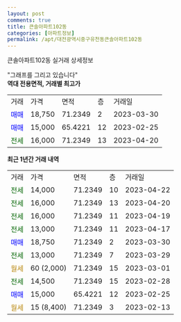 ```yaml
---
layout: post
comments: true
title: 큰솔아파트102동
categories: [아파트정보]
permalink: /apt/대전광역시중구유천동큰솔아파트102동
---
```


큰솔아파트102동 실거래 상세정보

<script type="text/javascript">
  google.charts.load('current', {'packages':['line', 'corechart']});
  google.charts.setOnLoadCallback(drawChart);

  function drawChart() {
    var data = new google.visualization.DataTable();
    data.addColumn('date', '거래일');
    data.addColumn('number', "매매");
    data.addColumn('number', "전세");
    data.addColumn('number', "전매");

    data.addRows([[new Date(Date.parse("2023-04-22")), null, 14000, null], [new Date(Date.parse("2023-04-20")), null, 16000, null], [new Date(Date.parse("2023-04-19")), null, 16000, null], [new Date(Date.parse("2023-04-17")), null, 13000, null], [new Date(Date.parse("2023-03-30")), 18750, null, null], [new Date(Date.parse("2023-03-29")), null, 13000, null], [new Date(Date.parse("2023-03-01")), null, null, null], [new Date(Date.parse("2023-02-28")), null, 14500, null], [new Date(Date.parse("2023-02-25")), 15000, null, null], [new Date(Date.parse("2023-02-13")), null, null, null]]);

    var options = {
      hAxis: {
        format: 'yyyy/MM/dd'
      },    
      lineWidth: 0,
      pointsVisible: true,    
      title: '최근 1년간 유형별 실거래가 분포',
      legend: { position: 'bottom' }
    };

    var formatter = new google.visualization.NumberFormat({pattern:'###,###'} );
    formatter.format(data, 1);
    formatter.format(data, 2);
    
    setTimeout(function() {
        var chart = new google.visualization.LineChart(document.getElementById('columnchart_material'));
        chart.draw(data, (options));
        document.getElementById('loading').style.display = 'none';
    }, 200);
  }
</script>


<div id="loading" style="z-index:20; display: block; margin-left: 0px">"그래프를 그리고 있습니다"</div>
<div id="columnchart_material" style="width: 95%; margin-left: 0px; display: block"></div>
<!-- contents start -->
<b>역대 전용면적, 거래별 최고가</b>
<table class="sortable">
    <tr>
      <td>거래</td>
      <td>가격</td>
      <td>면적</td>
      <td>층</td>
      <td>거래일</td>
    </tr>
        <tr>
          <td><a style="color: blue">매매</a></td>
          <td>18,750</td>
          <td>71.2349</td>
          <td>2</td>
          <td>2023-03-30</td>
        </tr>            <tr>
          <td><a style="color: blue">매매</a></td>
          <td>15,000</td>
          <td>65.4221</td>
          <td>12</td>
          <td>2023-02-25</td>
        </tr>        
        <tr>
              <td><a style="color: darkgreen">전세</a></td>
              <td>16,000</td>
              <td>71.2349</td>
              <td>13</td>
              <td>2023-04-20</td>
            </tr>        
    
</table>

<b>최근 1년간 거래 내역</b>

<table class="sortable">
    <tr>
      <td>거래</td>
      <td>가격</td>
      <td>면적</td>
      <td>층</td>
      <td>거래일</td>
    </tr>
    <tr>
      <td><a style="color: darkgreen">전세</a></td>
      <td>14,000</td>
      <td>71.2349</td>
      <td>10</td>
      <td>2023-04-22</td>
    </tr>          <tr>
      <td><a style="color: darkgreen">전세</a></td>
      <td>16,000</td>
      <td>71.2349</td>
      <td>13</td>
      <td>2023-04-20</td>
    </tr>          <tr>
      <td><a style="color: darkgreen">전세</a></td>
      <td>16,000</td>
      <td>71.2349</td>
      <td>11</td>
      <td>2023-04-19</td>
    </tr>          <tr>
      <td><a style="color: darkgreen">전세</a></td>
      <td>13,000</td>
      <td>71.2349</td>
      <td>11</td>
      <td>2023-04-17</td>
    </tr>          <tr>
      <td><a style="color: blue">매매</a></td>
      <td>18,750</td>
      <td>71.2349</td>
      <td>2</td>
      <td>2023-03-30</td>
    </tr>          <tr>
      <td><a style="color: darkgreen">전세</a></td>
      <td>13,000</td>
      <td>71.2349</td>
      <td>7</td>
      <td>2023-03-29</td>
    </tr>          <tr>
      <td><a style="color: darkgoldenrod">월세</a></td>
      <td>60 (2,000)</td>
      <td>71.2349</td>
      <td>15</td>
      <td>2023-03-01</td>
    </tr>          <tr>
      <td><a style="color: darkgreen">전세</a></td>
      <td>14,500</td>
      <td>71.2349</td>
      <td>15</td>
      <td>2023-02-28</td>
    </tr>          <tr>
      <td><a style="color: blue">매매</a></td>
      <td>15,000</td>
      <td>65.4221</td>
      <td>12</td>
      <td>2023-02-25</td>
    </tr>          <tr>
      <td><a style="color: darkgoldenrod">월세</a></td>
      <td>15 (8,400)</td>
      <td>71.2349</td>
      <td>3</td>
      <td>2023-02-13</td>
    </tr>      </table>
<!-- contents end -->    

